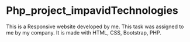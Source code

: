 # Php_project_impavidTechnologies
This is a Responsive website developed by me.
This task was assigned to me by my company. 
It is made with HTML, CSS, Bootstrap, PHP.
